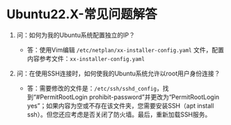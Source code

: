 # Ubuntu22.X-常见问题解答

1. 问：如何为我的Ubuntu系统配置独立的IP？
    - 答：使用Vim编辑 `/etc/netplan/xx-installer-config.yaml` 文件，配置内容参考文件：`xx-installer-config.yaml`

2. 问：在使用SSH连接时，如何使我的Ubuntu系统允许以root用户身份连接？
   - 答：需要修改的文件是：`/etc/ssh/sshd_config`，找到“#PermitRootLogin prohibit-password”并更改为“PermitRootLogin yes”；如果内容为空或不存在该文件夹，您需要安装SSH（apt install ssh）。但您还应考虑是否关闭了防火墙。最后，重新加载SSH服务。
